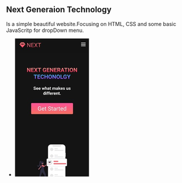 ## Next Generaion Technology
Is a simple beautiful website.Focusing on HTML, CSS and some basic JavaScritp for dropDown menu.
* ![image](image.jpg)



